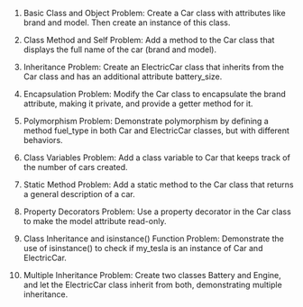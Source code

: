 1. Basic Class and Object
Problem: Create a Car class with attributes like brand and model. Then create an instance of this class.

2. Class Method and Self
Problem: Add a method to the Car class that displays the full name of the car (brand and model).

3. Inheritance
Problem: Create an ElectricCar class that inherits from the Car class and has an additional attribute battery_size.

4. Encapsulation
Problem: Modify the Car class to encapsulate the brand attribute, making it private, and provide a getter method for it.

5. Polymorphism
Problem: Demonstrate polymorphism by defining a method fuel_type in both Car and ElectricCar classes, but with different behaviors.

6. Class Variables
Problem: Add a class variable to Car that keeps track of the number of cars created.

7. Static Method
Problem: Add a static method to the Car class that returns a general description of a car.

8. Property Decorators
Problem: Use a property decorator in the Car class to make the model attribute read-only.

9. Class Inheritance and isinstance() Function
Problem: Demonstrate the use of isinstance() to check if my_tesla is an instance of Car and ElectricCar.

10. Multiple Inheritance
Problem: Create two classes Battery and Engine, and let the ElectricCar class inherit from both, demonstrating multiple inheritance.